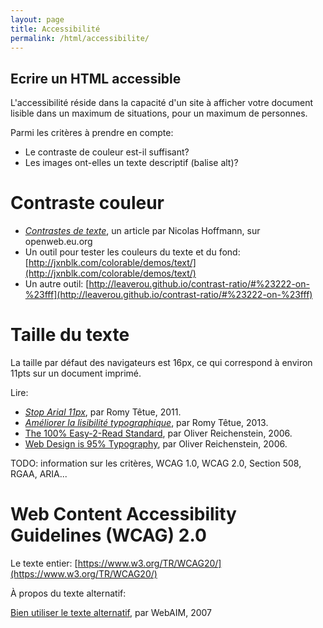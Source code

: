```yaml
---
layout: page
title: Accessibilité
permalink: /html/accessibilite/
---
```


Ecrire un HTML accessible
-------

L'accessibilité réside dans la capacité d'un site à afficher votre document lisible dans un maximum de situations, pour un maximum de personnes.

Parmi les critères à prendre en compte:
- Le contraste de couleur est-il suffisant?
- Les images ont-elles un texte descriptif (balise alt)?

Contraste couleur
===

- *[Contrastes de texte](http://openweb.eu.org/articles/accessibilite_contrastes_textes_sites)*, un article par  Nicolas Hoffmann, sur openweb.eu.org
- Un outil pour tester les couleurs du texte et du fond: [http://jxnblk.com/colorable/demos/text/](http://jxnblk.com/colorable/demos/text/)
- Un autre outil: [http://leaverou.github.io/contrast-ratio/#%23222-on-%23fff](http://leaverou.github.io/contrast-ratio/#%23222-on-%23fff)

Taille du texte
===

La taille par défaut des navigateurs est 16px, ce qui correspond à environ 11pts sur un document imprimé.

Lire: 

- *[Stop Arial 11px](http://romy.tetue.net/stop-arial-11px?lang=fr)*, par Romy Têtue, 2011.
- *[Améliorer la lisibilité typographique](http://romy.tetue.net/ameliorer-lisibilite-typographique?lang=fr)*, par Romy Têtue, 2013.
- [The 100% Easy-2-Read Standard](https://ia.net/know-how/100e2r), par Oliver Reichenstein, 2006.
- [Web Design is 95% Typography](https://ia.net/know-how/the-web-is-all-about-typography-period), par Oliver Reichenstein, 2006.

TODO: information sur les critères, WCAG 1.0, WCAG 2.0, Section 508, RGAA, ARIA...

Web Content Accessibility Guidelines (WCAG) 2.0
===

Le texte entier: [https://www.w3.org/TR/WCAG20/](https://www.w3.org/TR/WCAG20/)

À propos du texte alternatif:

[Bien utiliser le texte alternatif](http://www.pompage.net/traduction/Bien-utiliser-le-texte-alternatif), par WebAIM, 2007